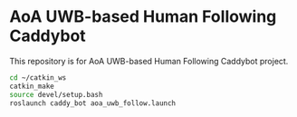 # AoA UWB-based Human Following Caddybot
This repository is for AoA UWB-based Human Following Caddybot project.
```bash
cd ~/catkin_ws
catkin_make
source devel/setup.bash
roslaunch caddy_bot aoa_uwb_follow.launch
```
